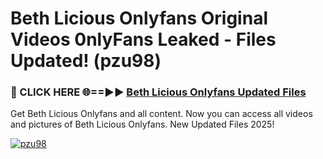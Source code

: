# Beth Licious Onlyfans Original Videos 0nlyFans Leaked - Files Updated! (pzu98)

<h3>🔴 CLICK HERE 🌐==►► <a href="https://tinyurl.com/2wckxsce" rel="nofollow">Beth Licious Onlyfans Updated Files</a></h3>

Get Beth Licious Onlyfans and all content. Now you can access all videos and pictures of Beth Licious Onlyfans. New Updated Files 2025!

[![pzu98](https://i.imgur.com/AFduVYN.gif)](https://tinyurl.com/2wckxsce)
